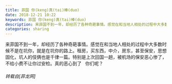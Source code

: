 ```yaml
---
title: 菲国 你(keng)真(tai)棒(duo)
date: 2018-12-21 10:22
keywords: 菲国 你(keng)真(tai)棒(duo)
description: 来菲国不到一年，却经历了各种奇葩事情。感觉在和当地人相处的过程中大多数时候不是在坑你，就是在坑你的路上。租房，买东西，中介，房东，甚至保安，思想固化，坑人的伎俩也是千律一篇。特别是上次回国一趟，被机场的保安恶心惨了，不给小费不让你过安检。真的恶心到了   你们呢？
categories: sharing
---
```

<td class="t_f" id="postmessage_2527745">

来菲国不到一年，却经历了各种奇葩事情。感觉在和当地人相处的过程中大多数时候不是在坑你，就是在坑你的路上。租房，买东西，中介，房东，甚至保安，思想固化，坑人的伎俩也是千律一篇。特别是上次回国一趟，被机场的保安恶心惨了，不给小费不让你过安检。真的恶心到了   你们呢？</td>
###### 转载自[菲龙网]